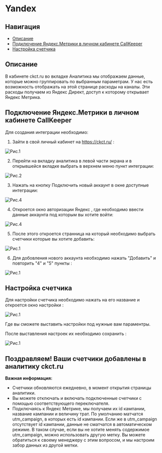 # Yandex

## Навигация
* [Описание ](#Описание)
* [Подключение Яндекс.Метрики в личном кабинете CallKeeper](#Подключение-Яндекс.Метрики-в-личном-кабинете-CallKeeper)
* [Настройка счетчика ](#Настройка-счетчика)


## Описание

В кабинете ckct.ru во вкладке Аналитика мы отображаем данные, которые можно группировать по выбранным параметрам.
У нас есть возможность отображать на этой странице расходы на каналы. Эти расходы получаем из Яндекс Директ, доступ к которому открывает Яндекс Метрика.

## Подключение Яндекс.Метрики в личном кабинете CallKeeper

Для создания интеграции необходимо:

1. Зайти в свой личный кабинет на https://ckct.ru/ :

![Рис.1](images/LK_CT_1.jpg)

2. Перейти на вкладку аналитика в левой части экрана и в открывшейся вкладке выбрать в верхнем меню пункт интеграции:

![Рис.2](images/inter_1.jpg)

3. Нажать на кнопку Подключить новый аккаунт в окне доступные интеграции:

![Рис.4](images/add_akk_1.jpg)

4. Откроется окно авторизации Яндекс , где необходимо ввести данные аккаунта под которым вы хотите войти:

![Рис.4](images/login_1.jpg)

5. После этого откроется странница на который необходимо выбрать счетчики которые вы хотите добавить: 

![Рис.1](images/shetshik.png)

6. Для добовления нового аккаунта необходимо нажать "Добавить" и повторить "4" и "5" пункты :

![Рис.1](images/glavnai_1.png)

## Настройка счетчика

Для настройки счетчика необходимо нажать на его название и откроется окно настройки : 

![Рис.1](images/seting.png)

Где вы сможете выставить настройки под нужные вам параментры.

После выставления настроек их необходимо сохранить :

![Рис.1](images/save.png)


## Поздравляем! Ваши счетчики добавлены в аналитику ckct.ru

**Важная информация:**

* Счетчики обновляются ежедневно, в момент открытия страницы аналитики. 
* Вы можете отключать и включать подключенные счетчики с помощью соответствующего переключателя.
* Подключаясь к Яндекс Метрике, мы получаем их id кампании, название кампании и величину трат. По умолчанию матчатся utm_campaign, в которых есть id кампании.
Если же в utm_campaign отсутствует id кампании, данные не сматчатся в автоматическом режиме. В таком случае, если вы не хотите менять содержимое
utm_campaign, можно использовать другую метку. Вы можете обратиться к своему менеджеру с этим вопросом, и мы настроим забор данных из другой метки.
